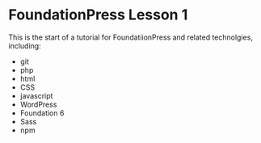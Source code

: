 # FoundationPress Lesson 1

This is the start of a tutorial for FoundatiionPress and related
technolgies, including:

* git
* php
* html
* CSS
* javascript
* WordPress
* Foundation 6
* Sass
* npm


